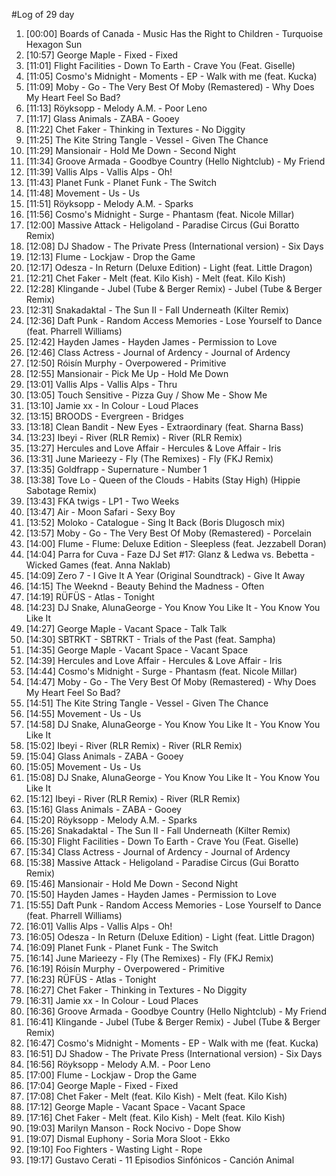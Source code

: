 #Log of 29 day

1. [00:00] Boards of Canada - Music Has the Right to Children - Turquoise Hexagon Sun
1. [10:57] George Maple - Fixed - Fixed
1. [11:01] Flight Facilities - Down To Earth - Crave You (Feat. Giselle)
1. [11:05] Cosmo's Midnight - Moments - EP - Walk with me (feat. Kucka)
1. [11:09] Moby - Go - The Very Best Of Moby (Remastered) - Why Does My Heart Feel So Bad?
1. [11:13] Röyksopp - Melody A.M. - Poor Leno
1. [11:17] Glass Animals - ZABA - Gooey
1. [11:22] Chet Faker - Thinking in Textures - No Diggity
1. [11:25] The Kite String Tangle - Vessel - Given The Chance
1. [11:29] Mansionair - Hold Me Down - Second Night
1. [11:34] Groove Armada - Goodbye Country (Hello Nightclub) - My Friend
1. [11:39] Vallis Alps - Vallis Alps - Oh!
1. [11:43] Planet Funk - Planet Funk - The Switch
1. [11:48] Movement - Us - Us
1. [11:51] Röyksopp - Melody A.M. - Sparks
1. [11:56] Cosmo's Midnight - Surge - Phantasm (feat. Nicole Millar)
1. [12:00] Massive Attack - Heligoland - Paradise Circus (Gui Boratto Remix)
1. [12:08] DJ Shadow - The Private Press (International version) - Six Days
1. [12:13] Flume - Lockjaw - Drop the Game
1. [12:17] Odesza - In Return (Deluxe Edition) - Light (feat. Little Dragon)
1. [12:21] Chet Faker - Melt (feat. Kilo Kish) - Melt (feat. Kilo Kish)
1. [12:28] Klingande - Jubel (Tube & Berger Remix) - Jubel (Tube & Berger Remix)
1. [12:31] Snakadaktal - The Sun II - Fall Underneath (Kilter Remix)
1. [12:36] Daft Punk - Random Access Memories - Lose Yourself to Dance (feat. Pharrell Williams)
1. [12:42] Hayden James - Hayden James - Permission to Love
1. [12:46] Class Actress - Journal of Ardency - Journal of Ardency
1. [12:50] Róisín Murphy - Overpowered - Primitive
1. [12:55] Mansionair - Pick Me Up - Hold Me Down
1. [13:01] Vallis Alps - Vallis Alps - Thru
1. [13:05] Touch Sensitive - Pizza Guy / Show Me - Show Me
1. [13:10] Jamie xx - In Colour - Loud Places
1. [13:15] BROODS - Evergreen - Bridges
1. [13:18] Clean Bandit - New Eyes - Extraordinary (feat. Sharna Bass)
1. [13:23] Ibeyi - River (RLR Remix) - River (RLR Remix)
1. [13:27] Hercules and Love Affair - Hercules & Love Affair - Iris
1. [13:31] June Marieezy - Fly (The Remixes) - Fly (FKJ Remix)
1. [13:35] Goldfrapp - Supernature - Number 1
1. [13:38] Tove Lo - Queen of the Clouds - Habits (Stay High) (Hippie Sabotage Remix)
1. [13:43] FKA twigs - LP1 - Two Weeks
1. [13:47] Air - Moon Safari - Sexy Boy
1. [13:52] Moloko - Catalogue - Sing It Back (Boris Dlugosch mix)
1. [13:57] Moby - Go - The Very Best Of Moby (Remastered) - Porcelain
1. [14:00] Flume - Flume: Deluxe Edition - Sleepless (feat. Jezzabell Doran)
1. [14:04] Parra for Cuva - Faze DJ Set #17: Glanz & Ledwa vs. Bebetta - Wicked Games (feat. Anna Naklab)
1. [14:09] Zero 7 - I Give It A Year (Original Soundtrack) - Give It Away
1. [14:15] The Weeknd - Beauty Behind the Madness - Often
1. [14:19] RÜFÜS - Atlas - Tonight
1. [14:23] DJ Snake, AlunaGeorge - You Know You Like It - You Know You Like It
1. [14:27] George Maple - Vacant Space - Talk Talk
1. [14:30] SBTRKT - SBTRKT - Trials of the Past (feat. Sampha)
1. [14:35] George Maple - Vacant Space - Vacant Space
1. [14:39] Hercules and Love Affair - Hercules & Love Affair - Iris
1. [14:44] Cosmo's Midnight - Surge - Phantasm (feat. Nicole Millar)
1. [14:47] Moby - Go - The Very Best Of Moby (Remastered) - Why Does My Heart Feel So Bad?
1. [14:51] The Kite String Tangle - Vessel - Given The Chance
1. [14:55] Movement - Us - Us
1. [14:58] DJ Snake, AlunaGeorge - You Know You Like It - You Know You Like It
1. [15:02] Ibeyi - River (RLR Remix) - River (RLR Remix)
1. [15:04] Glass Animals - ZABA - Gooey
1. [15:05] Movement - Us - Us
1. [15:08] DJ Snake, AlunaGeorge - You Know You Like It - You Know You Like It
1. [15:12] Ibeyi - River (RLR Remix) - River (RLR Remix)
1. [15:16] Glass Animals - ZABA - Gooey
1. [15:20] Röyksopp - Melody A.M. - Sparks
1. [15:26] Snakadaktal - The Sun II - Fall Underneath (Kilter Remix)
1. [15:30] Flight Facilities - Down To Earth - Crave You (Feat. Giselle)
1. [15:34] Class Actress - Journal of Ardency - Journal of Ardency
1. [15:38] Massive Attack - Heligoland - Paradise Circus (Gui Boratto Remix)
1. [15:46] Mansionair - Hold Me Down - Second Night
1. [15:50] Hayden James - Hayden James - Permission to Love
1. [15:55] Daft Punk - Random Access Memories - Lose Yourself to Dance (feat. Pharrell Williams)
1. [16:01] Vallis Alps - Vallis Alps - Oh!
1. [16:05] Odesza - In Return (Deluxe Edition) - Light (feat. Little Dragon)
1. [16:09] Planet Funk - Planet Funk - The Switch
1. [16:14] June Marieezy - Fly (The Remixes) - Fly (FKJ Remix)
1. [16:19] Róisín Murphy - Overpowered - Primitive
1. [16:23] RÜFÜS - Atlas - Tonight
1. [16:27] Chet Faker - Thinking in Textures - No Diggity
1. [16:31] Jamie xx - In Colour - Loud Places
1. [16:36] Groove Armada - Goodbye Country (Hello Nightclub) - My Friend
1. [16:41] Klingande - Jubel (Tube & Berger Remix) - Jubel (Tube & Berger Remix)
1. [16:47] Cosmo's Midnight - Moments - EP - Walk with me (feat. Kucka)
1. [16:51] DJ Shadow - The Private Press (International version) - Six Days
1. [16:56] Röyksopp - Melody A.M. - Poor Leno
1. [17:00] Flume - Lockjaw - Drop the Game
1. [17:04] George Maple - Fixed - Fixed
1. [17:08] Chet Faker - Melt (feat. Kilo Kish) - Melt (feat. Kilo Kish)
1. [17:12] George Maple - Vacant Space - Vacant Space
1. [17:16] Chet Faker - Melt (feat. Kilo Kish) - Melt (feat. Kilo Kish)
1. [19:03] Marilyn Manson - Rock Nocivo - Dope Show
1. [19:07] Dismal Euphony - Soria Mora Sloot - Ekko
1. [19:10] Foo Fighters - Wasting Light - Rope
1. [19:17] Gustavo Cerati - 11 Episodios Sinfónicos - Canción Animal
